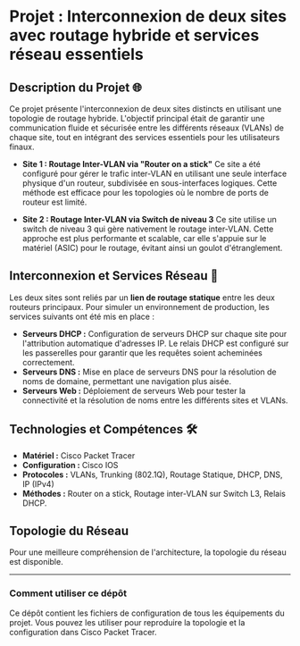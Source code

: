 # Projet : Interconnexion de deux sites avec routage hybride et services réseau essentiels

## Description du Projet 🌐

Ce projet présente l'interconnexion de deux sites distincts en utilisant une topologie de routage hybride. L'objectif principal était de garantir une communication fluide et sécurisée entre les différents réseaux (VLANs) de chaque site, tout en intégrant des services essentiels pour les utilisateurs finaux.

* **Site 1 : Routage Inter-VLAN via "Router on a stick"**
    Ce site a été configuré pour gérer le trafic inter-VLAN en utilisant une seule interface physique d'un routeur, subdivisée en sous-interfaces logiques. Cette méthode est efficace pour les topologies où le nombre de ports de routeur est limité.

* **Site 2 : Routage Inter-VLAN via Switch de niveau 3**
    Ce site utilise un switch de niveau 3 qui gère nativement le routage inter-VLAN. Cette approche est plus performante et scalable, car elle s'appuie sur le matériel (ASIC) pour le routage, évitant ainsi un goulot d'étranglement.

## Interconnexion et Services Réseau 🔗

Les deux sites sont reliés par un **lien de routage statique** entre les deux routeurs principaux. Pour simuler un environnement de production, les services suivants ont été mis en place :

* **Serveurs DHCP :** Configuration de serveurs DHCP sur chaque site pour l'attribution automatique d'adresses IP. Le relais DHCP est configuré sur les passerelles pour garantir que les requêtes soient acheminées correctement.
* **Serveurs DNS :** Mise en place de serveurs DNS pour la résolution de noms de domaine, permettant une navigation plus aisée.
* **Serveurs Web :** Déploiement de serveurs Web pour tester la connectivité et la résolution de noms entre les différents sites et VLANs.

## Technologies et Compétences 🛠️

* **Matériel :** Cisco Packet Tracer
* **Configuration :** Cisco IOS
* **Protocoles :** VLANs, Trunking (802.1Q), Routage Statique, DHCP, DNS, IP (IPv4)
* **Méthodes :** Router on a stick, Routage inter-VLAN sur Switch L3, Relais DHCP.

## Topologie du Réseau

Pour une meilleure compréhension de l'architecture, la topologie du réseau est disponible.


---

### Comment utiliser ce dépôt

Ce dépôt contient les fichiers de configuration de tous les équipements du projet. Vous pouvez les utiliser pour reproduire la topologie et la configuration dans Cisco Packet Tracer.
